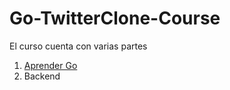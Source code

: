 # Go-TwitterClone-Course

El curso cuenta con varias partes

1. [Aprender Go](./Go-Course-Language/Golang.md)
2. Backend
